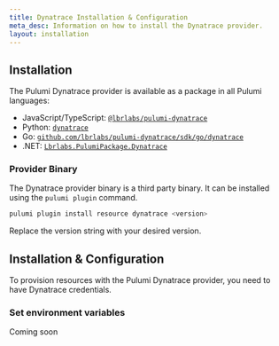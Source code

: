```yaml
---
title: Dynatrace Installation & Configuration
meta_desc: Information on how to install the Dynatrace provider.
layout: installation
---
```


## Installation

The Pulumi Dynatrace provider is available as a package in all Pulumi languages:

* JavaScript/TypeScript: [`@lbrlabs/pulumi-dynatrace`](https://www.npmjs.com/package/@lbrlabs/pulumi-dynatrace)
* Python: [`dynatrace`](https://pypi.org/project/lbrlabs-pulumi-dynatrace/)
* Go: [`github.com/lbrlabs/pulumi-dynatrace/sdk/go/dynatrace`](https://pkg.go.dev/github.com/lbrlabs/pulumi-dynatrace/sdk)
* .NET: [`Lbrlabs.PulumiPackage.Dynatrace`](https://www.nuget.org/packages/Lbrlabs.PulumiPackage.Dynatrace)

### Provider Binary

The Dynatrace provider binary is a third party binary. It can be installed using the `pulumi plugin` command.

```bash
pulumi plugin install resource dynatrace <version>
```

Replace the version string with your desired version.

## Installation & Configuration

To provision resources with the Pulumi Dynatrace provider, you need to have Dynatrace credentials. 

### Set environment variables

Coming soon
